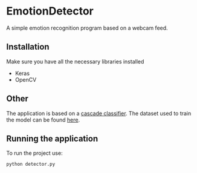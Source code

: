 # EmotionDetector

A simple emotion recognition program based on a webcam feed.

## Installation

Make sure you have all the necessary libraries installed

- Keras
- OpenCV

## Other

The application is based on a [cascade classifier](https://github.com/opencv/opencv/tree/master/data/haarcascades).
The dataset used to train the model can be found [here](https://www.kaggle.com/datasets/msambare/fer2013).

## Running the application

To run the project use: 

```bash
python detector.py
```